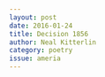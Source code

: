 ```yaml
---
layout: post 
date: 2016-01-24
title: Decision 1856
author: Neal Kitterlin
category: poetry
issue: ameria
---
```

